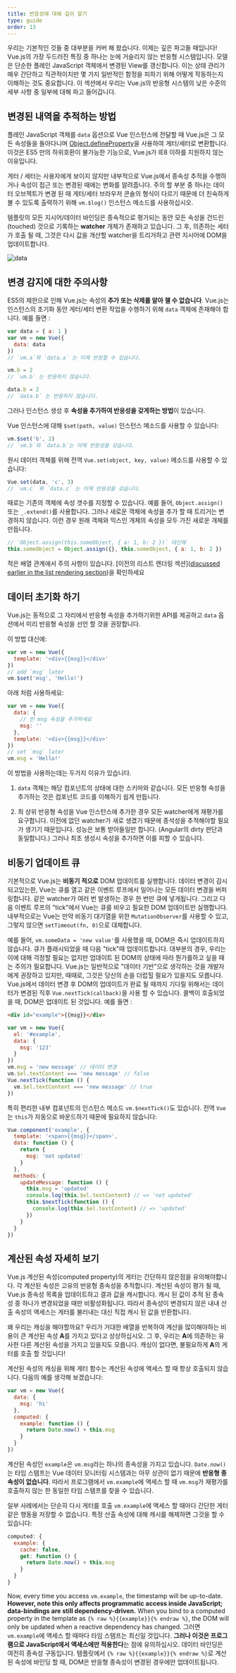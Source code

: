 ```yaml
---
title: 반응성에 대해 깊이 알기
type: guide
order: 13
---
```


우리는 기본적인 것들 중 대부분을 커버 해 왔습니다. 이제는 깊은 파고들 때입니다! Vue.js의 가장 두드러진 특징 중 하나는 눈에 거슬리지 않는 반응형 시스템입니다. 모델은 단순한 플레인 JavaScript 객체에서 변경된 View를 갱신합니다. 이는 상태 관리가 매우 간단하고 직관적이지만 몇 가지 일반적인 함정을 피하기 위해 어떻게 작동하는지 이해하는 것도 중요합니다. 이 섹션에서 우리는 Vue.js의 반응형 시스템의 낮은 수준의 세부 사항 중 일부에 대해 파고 들어갑니다.

## 변경된 내역을 추적하는 방법

플레인 JavaScript 객체를 `data` 옵션으로 Vue 인스턴스에 전달할 때 Vue.js은 그 모든 속성들을 돌아다니며  [Object.defineProperty](https://developer.mozilla.org/en-US/docs/Web/JavaScript/Reference/Global_Objects/Object/defineProperty)을 사용하여 게터/세터로 변환합니다. 이것은 ES5 만의 하위호환이 불가능한 기능으로, Vue.js가 IE8 이하를 지원하지 않는 이유입니다.

게터 / 세터는 사용자에게 보이지 않지만 내부적으로 Vue.js에서 종속성 추적을 수행하거나 속성이 접근 또는 변경된 때에는 변화를 알려줍니다. 주의 할 부분 중 하나는 데이터 오브젝트가 변경 된 때 게터/세터 브라우저 콘솔의 형식이 다르기 때문에 더 친숙하게 볼 수 있도록 출력하기 위해 `vm.$log()` 인스턴스 메소드를 사용하십시오.

템플릿의 모든 지시어/데이터 바인딩은 종속적으로 평가되는 동안 모든 속성을 건드린(touched) 것으로 기록하는 **watcher** 개체가 존재하고 있습니다. 그 후, 의존하는 세터가 호출 될 때, 그것은 다시 값을 개산할 watcher을 트리거하고 관련 지시어에 DOM을 업데이트합니다.

![data](/images/data.png)

## 변경 감지에 대한 주의사항

ES5의 제한으로 인해 Vue.js는 속성의 **추가 또는 삭제를 알아 챌 수 없습니다**. Vue.js는 인스턴스의 초기화 동안 게터/세터 변환 작업을 수행하기 위해 `data` 객체에 존재해야 합니다. 예를 들면 :

``` js
var data = { a: 1 }
var vm = new Vue({
  data: data
})
// `vm.a`와 `data.a` 는 이제 반응할 수 있습니다.

vm.b = 2
// `vm.b` 는 반응하지 않습니다.

data.b = 2
// `data.b` 는 반응하지 않습니다.
```

그러나 인스턴스 생성 후 **속성을 추가하여 반응성을 갖게하는 방법**이 있습니다.

Vue 인스턴스에 대해 `$set(path, value)` 인스턴스 메소드를 사용할 수 있습니다:

``` js
vm.$set('b', 2)
// `vm.b`와 `data.b`는 이제 반응성을 갖습니다.
```

원시 데이터 객체를 위해 전역 `Vue.set(object, key, value)` 메소드를 사용할 수 있습니다:

``` js
Vue.set(data, 'c', 3)
// `vm.c` 와 `data.c` 는 이제 반응성을 갖습니다.
```

때로는 기존의 객체에 속성 갯수를 지정할 수 있습니다. 예를 들어, `Object.assign()` 또는 `_.extend()`를 사용합니다. 그러나 새로운 객체에 속성을 추가 할 때 트리거는 변경하지 않습니다. 이런 경우 원래 객체와 믹스인 개체의 속성을 모두 가진 새로운 개체를 만듭니다.

``` js
// `Object.assign(this.someObject, { a: 1, b: 2 })` 대신에
this.someObject = Object.assign({}, this.someObject, { a: 1, b: 2 })
```

적은 배열 관계에서 주의 사항이 있습니다. [이전의 리스트 렌더링 섹션]([discussed earlier in the list rendering section](/guide/list.html#Caveats))을 확인하세요

## 데이터 초기화 하기

Vue.js는 동적으로 그 자리에서 반응형 속성을 추가하기위한 API를 제공하고 `data` 옵션에서 미리 반응형 속성을 선언 할 것을 권장합니다.

이 방법 대신에:

``` js
var vm = new Vue({
  template: '<div>{{msg}}</div>'
})
// add `msg` later
vm.$set('msg', 'Hello!')
```

아래 처럼 사용하세요:

``` js
var vm = new Vue({
  data: {
    // 빈 msg 속성을 추가하세요
    msg: ''
  },
  template: '<div>{{msg}}</div>'
})
// set `msg` later
vm.msg = 'Hello!'
```

이 방법을 사용하는데는 두가지 이유가 있습니다.

1. `data` 객체는 해당 컴포넌트의 상태에 대한 스키마와 같습니다. 모든 반응형 속성을 추가하는 것은 컴포넌트 코드를 이해하기 쉽게 만듭니다.

2. 최 상위 반응형 속성을 Vue 인스턴스에 추가한 경우 모든 watcher에게 재평가를 요구합니다. 이전에 없던 watcher가 새로 생겼기 때문에 종석성을 추적해야할 필요가 생기기 때문입니다. 성능은 보통 받아들일만 합니다. (Angular의 dirty 판단과 동일합니다.) 그러나 최초 생성시 속성을 추가하면 이를 피할 수 있습니다.

## 비동기 업데이트 큐


기본적으로 Vue.js는 **비동기 적으로** DOM 업데이트를 실행합니다. 데이터 변경이 감시되고있는한, Vue는 큐를 열고 같은 이벤트 루프에서 일어나는 모든 데이터 변경을 버퍼링합니다. 같은 watcher가 여러 번 발생하는 경우 한 번만 큐에 넣게됩니다. 그리고 다음 이벤트 루프의 "tick"에서 Vue는 큐를 비우고 필요한 DOM 업데이트만 실행합니다. 내부적으로는 Vue는 만약 비동기 대기열을 위한 `MutationObserver`를 사용할 수 있고, 그렇지 않으면 `setTimeout(fn, 0)`으로 대체합니다.

예를 들어, `vm.someData = 'new value'`를 사용했을 때, DOM은 즉시 업데이트하지 않습니다. 큐가 플래시되었을 때 다음 "tick"때 업데이트합니다. 대부분의 경우, 우리는 이에 대해 걱정할 필요는 없지만 업데이트 된 DOM의 상태에 따라 뭔가를하고 싶을 때는 주의가 필요합니다. Vue.js는 일반적으로 "데이터 기반"으로 생각하는 것을 개발자에게 권장하고 있지만, 때때로, 그것은 당신의 손을 더럽힐 필요가 있을지도 모릅니다. Vue.js에서 데이터 변경 후 DOM의 업데이트가 완료 될 때까지 기다릴 위해서는 데이터가 변경된 직후 `Vue.nextTick(callback)`을 사용 할 수 있습니다. 콜백이 호출되었을 때, DOM은 업데이트 된 것입니다. 예를 들면 :

``` html
<div id="example">{{msg}}</div>
```

``` js
var vm = new Vue({
  el: '#example',
  data: {
    msg: '123'
  }
})
vm.msg = 'new message' // 데이터 변경
vm.$el.textContent === 'new message' // false
Vue.nextTick(function () {
  vm.$el.textContent === 'new message' // true
})
```

특히 편리한 내부 컴포넌트의 인스턴스 메소드 `vm.$nextTick()`도 있습니다. 전역 `Vue`는 `this`가 자동으로 바운드하기 때문에 필요하지 않습니다:

``` js
Vue.component('example', {
  template: '<span>{{msg}}</span>',
  data: function () {
    return {
      msg: 'not updated'
    }
  },
  methods: {
    updateMessage: function () {
      this.msg = 'updated'
      console.log(this.$el.textContent) // => 'not updated'
      this.$nextTick(function () {
        console.log(this.$el.textContent) // => 'updated'
      })
    }
  }
})
```

## 계산된 속성 자세히 보기

Vue.js 계산된 속성(computed property)의 게터는 간단하지 않은점을 유의해야합니다. 각 계산된 속성은 고유의 반응형 종속성을 추적합니다. 계산된 속성이 평가 될 때, Vue.js 종속성 목록을 업데이트하고 결과 값을 캐시합니다. 캐시 된 값이 추적 된 종속성 중 하나가 변경되었을 때만 비활성화됩니다. 따라서 종속성이 변경되지 않은 내내 산출 속성의 액세스는 게터를 불러내는 대신 직접 캐시 된 값을 반환합니다.

왜 우리는 캐싱을 해야할까요? 우리가 거대한 배열을 반복하여 계산을 많이해야하는 비용이 큰 계산된 속성 **A**를 가지고 있다고 상상하십시오. 그 후, 우리는 **A**에 의존하는 유사한 다른 계산된 속성을 가지고 있을지도 모릅니다. 캐싱이 없다면, 불필요하게 **A**의 게터를 호출 할 것입니다!

계산된 속성의 캐싱을 위해 게터 함수는 계산된 속성에 액세스 할 때 항상 호출되지 않습니다. 다음의 예를 생각해 보겠습니다:

``` js
var vm = new Vue({
  data: {
    msg: 'hi'
  },
  computed: {
    example: function () {
      return Date.now() + this.msg
    }
  }
})
```

계산된 속성인 `example`은 `vm.msg`라는 하나의 종속성을 가지고 있습니다. `Date.now()`는 타임 스탬프는 Vue 데이터 모니터링 시스템과는 아무 상관이 없기 때문에 **반응형 종속성이 없습니다**. 따라서 프로그램에서 `vm.example`에 액세스 할 때 `vm.msg`가 재평가를 호출하지 않는 한 동일한 타임 스탬프를 찾을 수 있습니다.

일부 사례에서는 단순히 다시 게터를 호출 `vm.example`에 액세스 할 때마다 간단한 게터같은 행동을 저장할 수 없습니다. 특정 산출 속성에 대해 캐시를 해제하면 그것을 할 수 있습니다:

``` js
computed: {
  example: {
    cache: false,
    get: function () {
      return Date.now() + this.msg
    }
  }
}
```

Now, every time you access `vm.example`, the timestamp will be up-to-date. **However, note this only affects programmatic access inside JavaScript; data-bindings are still dependency-driven.** When you bind to a computed property in the template as `{% raw %}{{example}}{% endraw %}`, the DOM will only be updated when a reactive dependency has changed.
그러면 `vm.example`에 액세스 할 때마다 타임 스탬프는 최신일 것입니다. **그러나 이것은 프로그램으로 JavaScript에서 액세스에만 적용한다**는 점에 유의하십시오. 데이터 바인딩은 여전히 종속성 구동입니다. 템플릿에서 `{% raw %}{{example}}{% endraw %}`로 계산된 속성에 바인딩 할 때, DOM은 반응형 종속성이 변경된 경우에만 업데이트됩니다.
